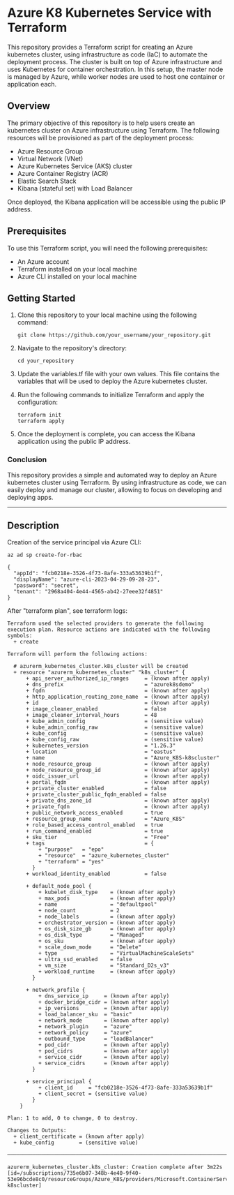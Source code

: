 # Azure K8 Kubernetes Service with Terraform

This repository provides a Terraform script for creating an Azure kubernetes cluster, using infrastructure as code (IaC) to automate the deployment process. The cluster is built on top of Azure infrastructure and uses Kubernetes for container orchestration. In this setup, the master node is managed by Azure, while worker nodes are used to host one container or application each.

## Overview

The primary objective of this repository is to help users create an kubernetes cluster on Azure infrastructure using Terraform. The following resources will be provisioned as part of the deployment process:

- Azure Resource Group
- Virtual Network (VNet)
- Azure Kubernetes Service (AKS) cluster
- Azure Container Registry (ACR)
- Elastic Search Stack
- Kibana (stateful set) with Load Balancer

Once deployed, the Kibana application will be accessible using the public IP address.

## Prerequisites

To use this Terraform script, you will need the following prerequisites:

- An Azure account
- Terraform installed on your local machine
- Azure CLI installed on your local machine

## Getting Started

1. Clone this repository to your local machine using the following command:

    ```git clone https://github.com/your_username/your_repository.git```

2. Navigate to the repository's directory:

    ```cd your_repository```

3. Update the variables.tf file with your own values. This file contains the variables that will be used to deploy the Azure kubernetes cluster.

4. Run the following commands to initialize Terraform and apply the configuration:

    ```
    terraform init
    terraform apply
    ```

5. Once the deployment is complete, you can access the Kibana application using the public IP address.


### Conclusion

This repository provides a simple and automated way to deploy an Azure kubernetes cluster using Terraform. By using infrastructure as code, we can easily deploy and manage our cluster, allowing to focus on developing and deploying apps.

------------------------------------------------------------------------

## Description

Creation of the service principal via Azure CLI:
```
az ad sp create-for-rbac

{
  "appId": "fcb0218e-3526-4f73-8afe-333a53639b1f",
  "displayName": "azure-cli-2023-04-29-09-28-23",
  "password": "secret",
  "tenant": "2968a404-4e44-4565-ab42-27eee32f4851"
}
```

After "terraform plan", see terraform logs:

```
Terraform used the selected providers to generate the following execution plan. Resource actions are indicated with the following symbols:
  + create

Terraform will perform the following actions:

  # azurerm_kubernetes_cluster.k8s_cluster will be created
  + resource "azurerm_kubernetes_cluster" "k8s_cluster" {
      + api_server_authorized_ip_ranges     = (known after apply)
      + dns_prefix                          = "azurek8sdemo"
      + fqdn                                = (known after apply)
      + http_application_routing_zone_name  = (known after apply)
      + id                                  = (known after apply)
      + image_cleaner_enabled               = false
      + image_cleaner_interval_hours        = 48
      + kube_admin_config                   = (sensitive value)
      + kube_admin_config_raw               = (sensitive value)
      + kube_config                         = (sensitive value)
      + kube_config_raw                     = (sensitive value)
      + kubernetes_version                  = "1.26.3"
      + location                            = "eastus"
      + name                                = "Azure_K8S-k8scluster"
      + node_resource_group                 = (known after apply)
      + node_resource_group_id              = (known after apply)
      + oidc_issuer_url                     = (known after apply)
      + portal_fqdn                         = (known after apply)
      + private_cluster_enabled             = false
      + private_cluster_public_fqdn_enabled = false
      + private_dns_zone_id                 = (known after apply)
      + private_fqdn                        = (known after apply)
      + public_network_access_enabled       = true
      + resource_group_name                 = "Azure_K8S"
      + role_based_access_control_enabled   = true
      + run_command_enabled                 = true
      + sku_tier                            = "Free"
      + tags                                = {
          + "purpose"   = "epo"
          + "resource"  = "azure_kubernetes_cluster"
          + "terraform" = "yes"
        }
      + workload_identity_enabled           = false

      + default_node_pool {
          + kubelet_disk_type    = (known after apply)
          + max_pods             = (known after apply)
          + name                 = "defaultpool"
          + node_count           = 2
          + node_labels          = (known after apply)
          + orchestrator_version = (known after apply)
          + os_disk_size_gb      = (known after apply)
          + os_disk_type         = "Managed"
          + os_sku               = (known after apply)
          + scale_down_mode      = "Delete"
          + type                 = "VirtualMachineScaleSets"
          + ultra_ssd_enabled    = false
          + vm_size              = "Standard_D2s_v3"
          + workload_runtime     = (known after apply)
        }

      + network_profile {
          + dns_service_ip     = (known after apply)
          + docker_bridge_cidr = (known after apply)
          + ip_versions        = (known after apply)
          + load_balancer_sku  = "basic"
          + network_mode       = (known after apply)
          + network_plugin     = "azure"
          + network_policy     = "azure"
          + outbound_type      = "loadBalancer"
          + pod_cidr           = (known after apply)
          + pod_cidrs          = (known after apply)
          + service_cidr       = (known after apply)
          + service_cidrs      = (known after apply)
        }

      + service_principal {
          + client_id     = "fcb0218e-3526-4f73-8afe-333a53639b1f"
          + client_secret = (sensitive value)
        }
    }

Plan: 1 to add, 0 to change, 0 to destroy.

Changes to Outputs:
  + client_certificate = (known after apply)
  + kube_config        = (sensitive value)

───────────────────────────────────────────────────────────────────────────────────────────────────────────────────────────────────────────────────────────────────────────────────────────────────────────────────────────────────────

azurerm_kubernetes_cluster.k8s_cluster: Creation complete after 3m22s [id=/subscriptions/735e6b07-348b-4e40-9f40-53e96bcde8c0/resourceGroups/Azure_K8S/providers/Microsoft.ContainerService/managedClusters/Azure_K8S-k8scluster]

```



